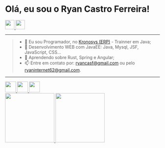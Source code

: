 # Olá, eu sou o Ryan Castro Ferreira!
<a href="mailto:ryaninternet62@gmail.com" target="_blank">
   <img height="30" src="https://img.shields.io/badge/Gmail-D14836?style=for-the-badge&logo=gmail&logoColor=white">
</a>
<a href="https://www.linkedin.com/in/ryan-castro-ferreira" >
    <img height="30" src="https://img.shields.io/badge/LinkedIn-0077B5?style=for-the-badge&logo=linkedin&logoColor=white">
</a>
<hr />

> - 🔭 Eu sou Programador, no <a target="_blank" href="https://kronosys.com.br/global/">Kronosys (ERP)</a> - Trainner em Java;<br />
> - 🌱 Desenvolvimento WEB com JavaEE: Java, Mysql, JSF, JavaScript, CSS...<br />
> - 🌱 Aprendendo sobre Rust, Spring e Angular;<br />
> - 📫 Entre em contato por: <a href="mailto:ryancasf@gmail.com">ryancasf@gmail.com</a> ou pelo <a href="mailto:ryaninternet62@gmail.com">ryaninternet62@gmail.com</a>.<br />
<hr />
<a href="https://spring.io/">
  <img height= "35" src="https://img.shields.io/badge/Spring-6DB33F?style=for-the-badge&logo=spring&logoColor=white">
</a>
<a href="https://www.rust-lang.org/">
  <img height= "35" src="https://img.shields.io/badge/Rust-FFFFFF?style=for-the-badge&logo=rust&logoColor=black">
</a>
<a href="https://angular.io/">
   <img height= "35" src="https://img.shields.io/badge/Angular-DD0031?style=for-the-badge&logo=angular&logoColor=white">
</a>

<div>
  <a href="https://github.com/RyanCasf">
    <img height="160em" src="https://github-readme-stats.vercel.app/api?username=RyanCasf&show_icons=true&theme=dark&include_all_commits=true&count_private=true&hide=prs,stars" />
    <img height="160em" src="https://github-readme-stats.vercel.app/api/top-langs/?username=RyanCasf&layout=compact&langs_count=8&theme=dark" />
  </a>
</div>
